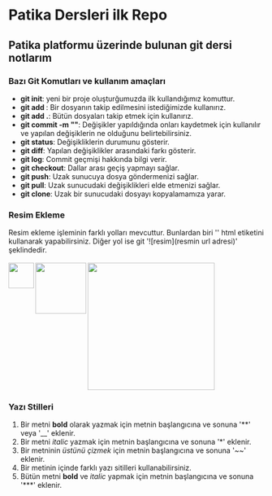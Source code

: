 # Patika Dersleri ilk Repo
## Patika platformu üzerinde bulunan git dersi notlarım


### Bazı Git Komutları ve kullanım amaçları
* **git init**: yeni bir proje oluşturğumuzda ilk kullandığımız komuttur.
* **git add <dosya ismi>**: Bir dosyanın takip edilmesini istediğimizde kullanırız.
* **git add .**: Bütün dosyaları takip etmek için kullanırız.
* **git commit -m "<mesaj>"**: Değişikler yapıldığında onları kaydetmek için kullanılır ve yapılan değişiklerin ne olduğunu belirtebilirsiniz.
* **git status**: Değişikliklerin durumunu gösterir.
* **git diff**: Yapılan değişiklikler arasındaki farkı gösterir.
* **git log**: Commit geçmişi hakkında bilgi verir.
* **git checkout**: Dallar arası geçiş yapmayı sağlar.
* **git push**: Uzak sunucuya dosya göndermenizi sağlar.
* **git pull**: Uzak sunucudaki değişiklikleri elde etmenizi sağlar.
* **git clone**: Uzak bir sunucudaki dosyayı kopyalamamıza yarar.


### Resim Ekleme 
Resim ekleme işleminin farklı yolları mevcuttur. Bunlardan biri '<a>' html etiketini kullanarak yapabilirsiniz. Diğer yol ise git '![resim](resmin url adresi)' şeklindedir.</br></br>
<a href="url"><img src="https://myoctocat.com/assets/images/base-octocat.svg" align="left" height="50" width="50" ></a>
<a href="url"><img src="https://myoctocat.com/assets/images/base-octocat.svg" align="left" height="100" width="100" ></a>
<img src="https://myoctocat.com/assets/images/base-octocat.svg" width="250" height="250">

### Yazı Stilleri

1. Bir metni **bold** olarak yazmak için metnin başlangıcına ve sonuna '**' veya '__'  eklenir.
2. Bir metni *italic* yazmak için metnin başlangıcına ve sonuna '*'  eklenir.
3. Bir metninin *üstünü çizmek* için metnin başlangıcına ve sonuna '~~'  eklenir.
4. Bir metinin içinde farklı yazı sitilleri kullanabilirsiniz.
5. Bütün metni **bold** ve *italic* yapmak için metnin başlangıcına ve sonuna '***'  eklenir.

